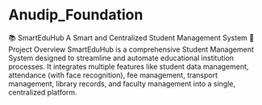 # Anudip_Foundation
📚 SmartEduHub
A Smart and Centralized Student Management System
🚀 Project Overview
SmartEduHub is a comprehensive Student Management System designed to streamline and automate educational institution processes. It integrates multiple features like student data management, attendance (with face recognition), fee management, transport management, library records, and faculty management into a single, centralized platform.
